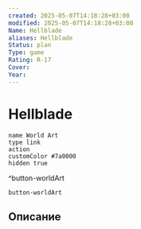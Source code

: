 ```yaml
---
created: 2025-05-07T14:18:28+03:00
modified: 2025-05-07T14:18:28+03:00
Name: Hellblade
aliases: Hellblade
Status: plan
Type: game
Rating: R-17
Cover: 
Year: 
---
```


# Hellblade




```button
name World Art
type link
action 
customColor #7a0000
hidden true
```
^button-worldArt



`button-worldArt`

## Описание


